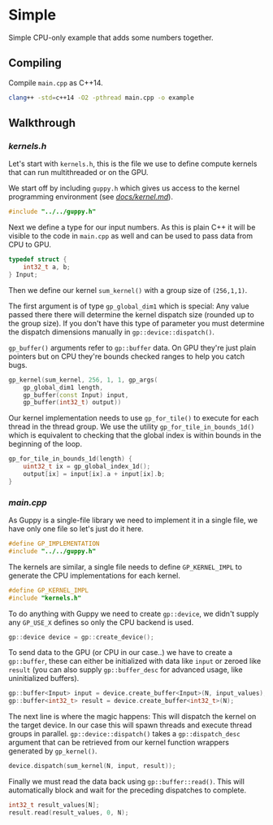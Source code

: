 # Simple

Simple CPU-only example that adds some numbers together.

## Compiling

Compile `main.cpp` as C++14.

```bash
clang++ -std=c++14 -O2 -pthread main.cpp -o example
```

## Walkthrough

### *kernels.h*

Let's start with `kernels.h`, this is the file we use to define compute kernels
that can run multithreaded or on the GPU.

We start off by including `guppy.h` which gives us access to the kernel
programming environment (see [*docs/kernel.md*](docs/kernel.md)).

```cpp
#include "../../guppy.h"
```

Next we define a type for our input numbers. As this is plain C++ it will be
visible to the code in `main.cpp` as well and can be used to pass data from CPU
to GPU.

```cpp
typedef struct {
    int32_t a, b;
} Input;
```

Then we define our kernel `sum_kernel()` with a group size of `(256,1,1)`.

The first argument is of type `gp_global_dim1` which is special: Any value
passed there there will determine the kernel dispatch size (rounded up to the
group size). If you don't have this type of parameter you must determine the
dispatch dimensions manually in `gp::device::dispatch()`.

`gp_buffer()` arguments refer to `gp::buffer` data. On GPU they're just plain
pointers but on CPU they're bounds checked ranges to help you catch bugs.

```cpp
gp_kernel(sum_kernel, 256, 1, 1, gp_args(
    gp_global_dim1 length,
    gp_buffer(const Input) input,
    gp_buffer(int32_t) output))
```

Our kernel implementation needs to use `gp_for_tile()` to execute for each
thread in the thread group. We use the utility `gp_for_tile_in_bounds_1d()`
which is equivalent to checking that the global index is within bounds in the
beginning of the loop.

```cpp
gp_for_tile_in_bounds_1d(length) {
    uint32_t ix = gp_global_index_1d();
    output[ix] = input[ix].a + input[ix].b;
}
```
### *main.cpp*

As Guppy is a single-file library we need to implement it in a single file, we
have only one file so let's just do it here.

```cpp
#define GP_IMPLEMENTATION
#include "../../guppy.h"
```

The kernels are similar, a single file needs to define `GP_KERNEL_IMPL` to
generate the CPU implementations for each kernel.

```cpp
#define GP_KERNEL_IMPL
#include "kernels.h"
```

To do anything with Guppy we need to create `gp::device`, we didn't supply any
`GP_USE_X` defines so only the CPU backend is used.

```cpp
gp::device device = gp::create_device();
```

To send data to the GPU (or CPU in our case..) we have to create a `gp::buffer`,
these can either be initialized with data like `input` or zeroed like `result`
(you can also supply `gp::buffer_desc` for advanced usage, like uninitialized
buffers).

```cpp
gp::buffer<Input> input = device.create_buffer<Input>(N, input_values);
gp::buffer<int32_t> result = device.create_buffer<int32_t>(N);
```

The next line is where the magic happens: This will dispatch the kernel on the
target device. In our case this will spawn threads and execute thread groups
in parallel. `gp::device::dispatch()` takes a `gp::dispatch_desc` argument that
can be retrieved from our kernel function wrappers generated by `gp_kernel()`.

```cpp
device.dispatch(sum_kernel(N, input, result));
```

Finally we must read the data back using `gp::buffer::read()`. This will
automatically block and wait for the preceding dispatches to complete.

```cpp
int32_t result_values[N];
result.read(result_values, 0, N);
```
